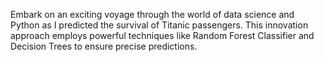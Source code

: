 Embark on an exciting voyage through the world of data science and Python as I predicted the survival of Titanic passengers. This innovation approach employs powerful techniques like Random Forest Classifier and Decision Trees to ensure precise predictions.

